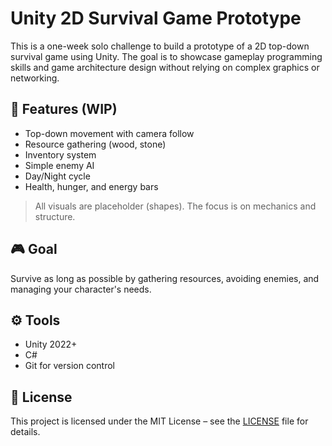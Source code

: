 # Unity 2D Survival Game Prototype

This is a one-week solo challenge to build a prototype of a 2D top-down survival game using Unity. The goal is to showcase gameplay programming skills and game architecture design without relying on complex graphics or networking.

## 🚀 Features (WIP)
- Top-down movement with camera follow
- Resource gathering (wood, stone)
- Inventory system
- Simple enemy AI
- Day/Night cycle
- Health, hunger, and energy bars

> All visuals are placeholder (shapes). The focus is on mechanics and structure.

## 🎮 Goal
Survive as long as possible by gathering resources, avoiding enemies, and managing your character's needs.

## ⚙️ Tools
- Unity 2022+
- C#
- Git for version control

## 📜 License
This project is licensed under the MIT License – see the [LICENSE](LICENSE) file for details.

